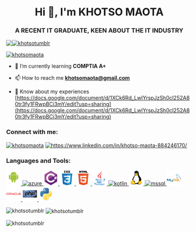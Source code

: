 <h1 align="center">Hi 👋, I'm KHOTSO MAOTA</h1>
<h3 align="center">A RECENT IT GRADUATE, KEEN ABOUT THE IT INDUSTRY</h3>

<p align="left"> <img src="https://w0.peakpx.com/wallpaper/1021/487/HD-wallpaper-technology-code-programming-programmer.jpg"

<p align="left"> <a href="https://github.com/ryo-ma/github-profile-trophy"><img src="https://github-profile-trophy.vercel.app/?username=khotsotumblr" alt="khotsotumblr" /></a> </p>

<p align="left"> <a href="https://twitter.com/khotsomaota" target="blank"><img src="https://img.shields.io/twitter/follow/khotsomaota?logo=twitter&style=for-the-badge" alt="khotsomaota" /></a> </p>

- 🌱 I’m currently learning **COMPTIA A+**

- 📫 How to reach me **khotsomaota@gmail.com**

- 📄 Know about my experiences [https://docs.google.com/document/d/1XCk6Rd_LwIYrspJzSh0cl252A80tr3fy1FRwpBCi3mY/edit?usp=sharing](https://docs.google.com/document/d/1XCk6Rd_LwIYrspJzSh0cl252A80tr3fy1FRwpBCi3mY/edit?usp=sharing)

<h3 align="left">Connect with me:</h3>
<p align="left">
<a href="https://twitter.com/khotsomaota" target="blank"><img align="center" src="https://raw.githubusercontent.com/rahuldkjain/github-profile-readme-generator/master/src/images/icons/Social/twitter.svg" alt="khotsomaota" height="30" width="40" /></a>
<a href="https://linkedin.com/in/https://www.linkedin.com/in/khotso-maota-884246170/" target="blank"><img align="center" src="https://raw.githubusercontent.com/rahuldkjain/github-profile-readme-generator/master/src/images/icons/Social/linked-in-alt.svg" alt="https://www.linkedin.com/in/khotso-maota-884246170/" height="30" width="40" /></a>
</p>

<h3 align="left">Languages and Tools:</h3>
<p align="left"> <a href="https://developer.android.com" target="_blank" rel="noreferrer"> <img src="https://raw.githubusercontent.com/devicons/devicon/master/icons/android/android-original-wordmark.svg" alt="android" width="40" height="40"/> </a> <a href="https://azure.microsoft.com/en-in/" target="_blank" rel="noreferrer"> <img src="https://www.vectorlogo.zone/logos/microsoft_azure/microsoft_azure-icon.svg" alt="azure" width="40" height="40"/> </a> <a href="https://www.w3schools.com/cs/" target="_blank" rel="noreferrer"> <img src="https://raw.githubusercontent.com/devicons/devicon/master/icons/csharp/csharp-original.svg" alt="csharp" width="40" height="40"/> </a> <a href="https://www.w3schools.com/css/" target="_blank" rel="noreferrer"> <img src="https://raw.githubusercontent.com/devicons/devicon/master/icons/css3/css3-original-wordmark.svg" alt="css3" width="40" height="40"/> </a> <a href="https://www.w3.org/html/" target="_blank" rel="noreferrer"> <img src="https://raw.githubusercontent.com/devicons/devicon/master/icons/html5/html5-original-wordmark.svg" alt="html5" width="40" height="40"/> </a> <a href="https://www.java.com" target="_blank" rel="noreferrer"> <img src="https://raw.githubusercontent.com/devicons/devicon/master/icons/java/java-original.svg" alt="java" width="40" height="40"/> </a> <a href="https://kotlinlang.org" target="_blank" rel="noreferrer"> <img src="https://www.vectorlogo.zone/logos/kotlinlang/kotlinlang-icon.svg" alt="kotlin" width="40" height="40"/> </a> <a href="https://www.linux.org/" target="_blank" rel="noreferrer"> <img src="https://raw.githubusercontent.com/devicons/devicon/master/icons/linux/linux-original.svg" alt="linux" width="40" height="40"/> </a> <a href="https://www.microsoft.com/en-us/sql-server" target="_blank" rel="noreferrer"> <img src="https://www.svgrepo.com/show/303229/microsoft-sql-server-logo.svg" alt="mssql" width="40" height="40"/> </a> <a href="https://www.mysql.com/" target="_blank" rel="noreferrer"> <img src="https://raw.githubusercontent.com/devicons/devicon/master/icons/mysql/mysql-original-wordmark.svg" alt="mysql" width="40" height="40"/> </a> <a href="https://www.oracle.com/" target="_blank" rel="noreferrer"> <img src="https://raw.githubusercontent.com/devicons/devicon/master/icons/oracle/oracle-original.svg" alt="oracle" width="40" height="40"/> </a> <a href="https://www.php.net" target="_blank" rel="noreferrer"> <img src="https://raw.githubusercontent.com/devicons/devicon/master/icons/php/php-original.svg" alt="php" width="40" height="40"/> </a> <a href="https://www.python.org" target="_blank" rel="noreferrer"> <img src="https://raw.githubusercontent.com/devicons/devicon/master/icons/python/python-original.svg" alt="python" width="40" height="40"/> </a> </p>

<p><img align="left" src="https://github-readme-stats.vercel.app/api/top-langs?username=khotsotumblr&show_icons=true&locale=en&layout=compact" alt="khotsotumblr" /></p>

<p>&nbsp;<img align="center" src="https://github-readme-stats.vercel.app/api?username=khotsotumblr&show_icons=true&locale=en" alt="khotsotumblr" /></p>

<p><img align="center" src="https://github-readme-streak-stats.herokuapp.com/?user=khotsotumblr&" alt="khotsotumblr" /></p>

